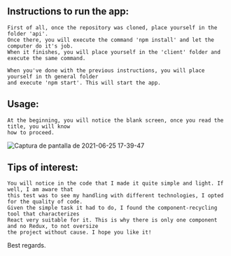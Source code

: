 ## Instructions to run the app:
    First of all, once the repository was cloned, place yourself in the folder 'api'.
    Once there, you will execute the command 'npm install' and let the computer do it's job.
    When it finishes, you will place yourself in the 'client' folder and execute the same command.

    When you've done with the previous instructions, you will place yourself in th general folder
    and execute 'npm start'. This will start the app.

## Usage:
    At the beginning, you will notice the blank screen, once you read the title, you will know
    how to proceed.
    
![Captura de pantalla de 2021-06-25 17-39-47](https://user-images.githubusercontent.com/75394517/123483147-ad2f1f00-d5dc-11eb-859a-a58683ec056d.png)

## Tips of interest:
    You will notice in the code that I made it quite simple and light. If well, I am aware that
    this test was to see my handling with different technologies, I opted for the quality of code. 
    Given the simple task it had to do, I found the component-recycling tool that characterizes
    React very suitable for it. This is why there is only one component and no Redux, to not oversize
    the project without cause. I hope you like it! 


Best regards.
